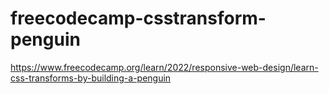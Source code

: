 # freecodecamp-csstransform-penguin
https://www.freecodecamp.org/learn/2022/responsive-web-design/learn-css-transforms-by-building-a-penguin

